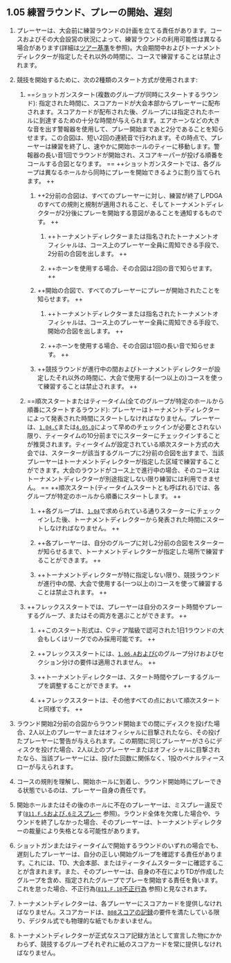 ## 1.05 練習ラウンド、プレーの開始、遅刻

1. プレーヤーは、大会前に練習ラウンドの計画を立てる責任があります。コースおよびその大会設営の状況によって、練習ラウンドの利用可能性は異なる場合があります(詳細は[ツアー基準](dgj/tourstandards)を参照)。大会期間中およびトーナメントディレクターが指定したそれ以外の時間に、コースで練習することは禁止されます。

1. 競技を開始するために、次の2種類のスタート方式が使用されます:

	1. ==ショットガンスタート(複数のグループが同時にスタートするラウンド): 指定された時間に、スコアカードが大会本部からプレーヤーに配布されます。スコアカードが配布された後、グループには指定されたホールに到達するための十分な時間が与えられます。エアホーンなどの大きな音を出す警報器を使用して、プレー開始まであと2分であることを知らせます。この合図は、短い2回の連続音で行われます。その時点で、プレーヤーは練習を終了し、速やかに開始ホールのティーに移動します。警報器の長い音1回でラウンドが開始され、スコアキーパーが投げる順番をコールする合図となります。 ==
	++ショットガンスタートでは、各グループは異なるホールから同時にプレーを開始できるように割り当てられます。 ++

		1. ++2分前の合図は、すべてのプレーヤーに対し、練習が終了しPDGAのすべての規則と規制が適用されること、そしてトーナメントディレクターが2分後にプレーを開始する意図があることを通知するものです。 ++

			1. ++トーナメントディレクターまたは指名されたトーナメントオフィシャルは、コース上のプレーヤー全員に周知できる手段で、2分前の合図を出します。 ++

			1. ++ホーンを使用する場合、その合図は2回の音で知らせます。 ++

		1. ++開始の合図で、すべてのプレーヤーにプレーが開始されたことを知らせます。 ++

			1. ++トーナメントディレクターまたは指名されたトーナメントオフィシャルは、コース上のプレーヤー全員に周知できる手段で、開始の合図を出します。 ++

			1. ++ホーンを使用する場合、その合図は1回の長い音で知らせます。 ++

		1. ++競技ラウンドが進行中の間およびトーナメントディレクターが設定したそれ以外の時間に、大会で使用する(一つ以上の)コースを使って練習することは禁止されます。 ++

	1. ==順次スタートまたはティータイム(全てのグループが特定のホールから順番にスタートするラウンド): プレーヤーはトーナメントディレクターによって発表された時間にスタートしなければなりません。プレーヤーは、[`1.04.C`](#大会の出場手続き)または[`4.05.D`](#登録出場手続きおよびプレーの開始)によって早めのチェックインが必要とされない限り、ティータイムの10分前までにスターターにチェックインすることが推奨されます。ティータイムが設定されている順次スタート方式の大会では、スターターが該当するグループに2分前の合図を出すまで、当該プレーヤーはトーナメントディレクターが指定した区域で練習することができます。大会のラウンドがコース上で進行中の場合、そのコースはトーナメントディレクターが別途指定しない限り練習には利用できません。 ==
	++順次スタート(ティータイムスタートとも呼ばれる)では、各グループが特定のホールから順番にスタートします。 ++

		1. ++各グループは、[`1.04`](#大会の出場手続き)で求められている通りスターターにチェックインした後、トーナメントディレクターから発表された時間にスタートしなければなりません。 ++

		1. ++各プレーヤーは、自分のグループに対し2分前の合図をスターターが知らせるまで、トーナメントディレクターが指定した場所で練習することができます。 ++

		1. ++トーナメントディレクターが特に指定しない限り、競技ラウンドが進行中の間、大会で使用する(一つ以上の)コースを使って練習することは禁止されます。 ++

	1. ++フレックススタートでは、プレーヤーは自分のスタート時間やプレーするグループ、またはその両方を選ぶことができます。 ++

		1. ++このスタート形式は、Cティア階級で認可された1日1ラウンドの大会もしくはリーグでのみ採用可能です。 ++

		1. ++フレックススタートには、[`1.06.A`および`C`](#グループ分けとセクション分け)のグループ分けおよびセクション分けの要件は適用されません。 ++

		1. ++トーナメントディレクターは、スタート時間やプレーするグループを調整することができます。 ++

		1. ++フレックススタートは、その他すべての点において順次スタートと同様です。 ++

1. ラウンド開始2分前の合図からラウンド開始までの間にディスクを投げた場合、2人以上のプレーヤーまたはオフィシャルに目撃されたなら、その投げたプレーヤーに警告が与えられます。この期間に同じプレーヤーがさらにディスクを投げた場合、2人以上のプレーヤーまたはオフィシャルに目撃されたなら、当該プレーヤーには、投げた回数に関係なく、1投のペナルティースローが与えられます。

1. コースの規則を理解し、開始ホールに到着し、ラウンド開始時にプレーできる状態でいるのは、プレーヤー自身の責任です。

1. 開始ホールまたはその後のホールに不在のプレーヤーは、ミスプレー違反です([`811.F.5`および`.6`ミスプレー](ordg/811) 参照)。ラウンド全体を欠席した場合や、ラウンドを終了しなかった場合、そのプレーヤーは、トーナメントディレクターの裁量により失格となる可能性があります。

1. ショットガンまたはティータイムで開始するラウンドのいずれの場合でも、遅刻したプレーヤーは、自分の正しい開始グループを確認する責任があります。これには、TD、大会本部、またはティータイムスターターに確認することが含まれます。また、そのプレーヤーは、自身の不在によりTDが作成したグループを含め、指定されたグループでプレーを開始する責任を負います。これを怠った場合、不正行為([`811.F.10`不正行為](ordg/811) 参照)と見なされます。

1. トーナメントディレクターは、各プレーヤーにスコアカードを提供しなければなりません。スコアカードは、[`808`スコアの記録](ordg/808)の要件を満たしている限り、デジタル式でも物理的な紙でもかまいません。

1. トーナメントディレクターが正式なスコア記録方法として宣言した物にかかわらず、競技するグループそれぞれに紙のスコアカードを常に提供しなければなりません。
